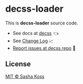 # decss-loader

This is **decss-loader** source code.

- See docs at [decss](https://github.com/kossnocorp/decss#readme) 👈
- See [Change Log](./CHANGELOG.md) 📈
- [Report issues at decss repo](https://github.com/kossnocorp/decss/issues/new) 🐛

## License

[MIT © Sasha Koss](https://kossnocorp.mit-license.org/)
